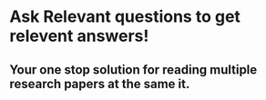 # Ask Relevant questions to get relevent answers!

## Your one stop solution for reading multiple research papers at the same it. 